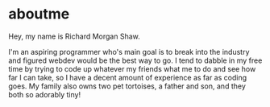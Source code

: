 # aboutme
Hey, my name is Richard Morgan Shaw.

I'm an aspiring programmer who's main goal is to break into the industry and figured webdev would be the best way to go. I tend to dabble in my free time by trying to code up whatever my friends what me to do and see how far I can take, so I have a decent amount of experience as far as coding goes. My family also owns two pet tortoises, a father and son, and they both so adorably tiny!
